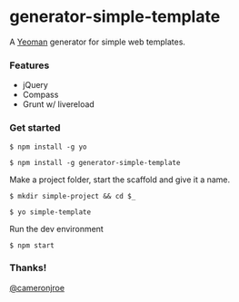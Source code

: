 # generator-simple-template

A [Yeoman](http://yeoman.io) generator for simple web templates.

### Features

- jQuery
- Compass
- Grunt w/ livereload

### Get started

```
$ npm install -g yo
```
```
$ npm install -g generator-simple-template
```
Make a project folder, start the scaffold and give it a name.
```
$ mkdir simple-project && cd $_
```
```
$ yo simple-template
```
Run the dev environment
```
$ npm start
```

### Thanks!

[@cameronjroe](http://twitter.com/cameronjroe)

